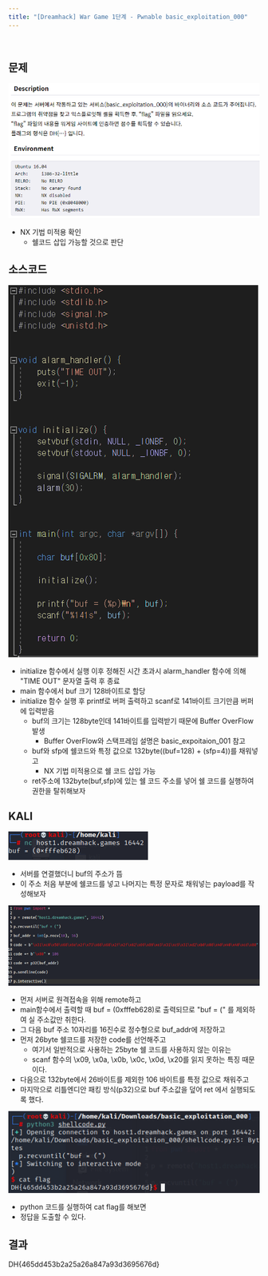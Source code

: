 ```yaml
---
title: "[Dreamhack] War Game 1단계 - Pwnable basic_exploitation_000"
---
```


<br>

## 문제

![image-20211222014137201](https://raw.githubusercontent.com/EONION-TH3DB/image_repo/main/img/image-20211222014137201.png)

- NX 기법 미적용 확인
  - 쉘코드 삽입 가능할 것으로 판단



## 소스코드

![image-20211222014236428](https://raw.githubusercontent.com/EONION-TH3DB/image_repo/main/img/image-20211222014236428.png)

- initialize 함수에서 실행 이후 정해진 시간 초과시 alarm_handler 함수에 의해  "TIME OUT" 문자열 출력 후 종료
- main 함수에서 buf 크기 128바이트로 할당
- initialize 함수 실행 후 printf로 버퍼 출력하고 scanf로 141바이트 크기만큼 버퍼에 입력받음
  - buf의 크기는 128byte인데 141바이트를 입력받기 때문에 Buffer OverFlow 발생
    - Buffer OverFlow와 스택프레임 설명은 basic_expoitaion_001 참고
  - buf와 sfp에 쉘코드와 특정 값으로 132byte((buf=128) + (sfp=4))를 채워넣고
    - NX 기법 미적용으로 쉘 코드 삽입 가능
  - ret주소에 132byte(buf,sfp)에 있는 쉘 코드 주소를 넣어 쉘 코드를 실행하여 권한을 탈취해보자 



## KALI

![image-20211222015336405](https://raw.githubusercontent.com/EONION-TH3DB/image_repo/main/img/image-20211222015336405.png)

- 서버를 연결했더니 buf의 주소가 뜸
- 이 주소 처음 부분에 쉘코드를 넣고 나머지는 특정 문자로 채워넣는 payload를 작성해보자



![image-20211222015559490](https://raw.githubusercontent.com/EONION-TH3DB/image_repo/main/img/image-20211222015559490.png)

- 먼저 서버로 원격접속을 위해 remote하고
- main함수에서 출력할 때 buf = (0xfffeb628)로 출력되므로 "buf = (" 를 제외하여 실 주소값만 취한다.
- 그 다음 buf 주소 10자리를 16진수로 정수형으로 buf_addr에 저장하고
- 먼저 26byte 쉘코드를 저장한 code를 선언해주고
  - 여기서 일반적으로 사용하는 25byte 쉘 코드를 사용하지 않는 이유는
  - scanf 함수의 \x09, \x0a, \x0b, \x0c, \x0d, \x20를 읽지 못하는 특징 때문이다.
- 다음으로 132byte에서 26바이트를 제외한 106 바이트를 특정 값으로 채워주고
- 마지막으로 리틀엔디안 패킹 방식(p32)으로 buf 주소값을 덮어 ret 에서 실행되도록 했다.



![image-20211222020158228](https://raw.githubusercontent.com/EONION-TH3DB/image_repo/main/img/image-20211222020158228.png)

- python 코드를  실행하여 cat flag를 해보면
- 정답을 도출할 수 있다.





## 결과

DH{465dd453b2a25a26a847a93d3695676d}